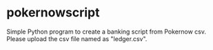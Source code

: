 # pokernowscript

Simple Python program to create a banking script from Pokernow csv.
Please upload the csv file named as "ledger.csv".

